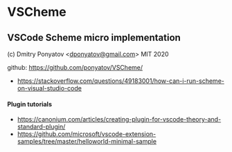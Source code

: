 # VSCheme
## VSCode Scheme micro implementation

(c) Dmitry Ponyatov <<dponyatov@gmail.com>> MIT 2020

github: https://github.com/ponyatov/VSCheme/

* https://stackoverflow.com/questions/49183001/how-can-i-run-scheme-on-visual-studio-code

#### Plugin tutorials

* https://canonium.com/articles/creating-plugin-for-vscode-theory-and-standard-plugin/
* https://github.com/microsoft/vscode-extension-samples/tree/master/helloworld-minimal-sample
